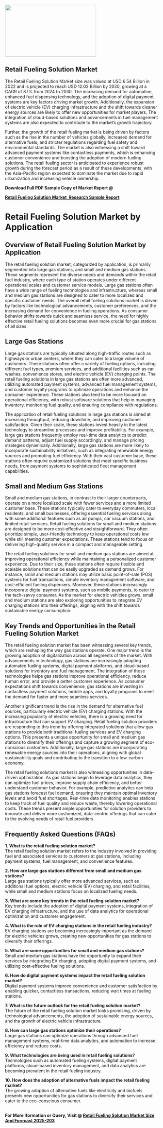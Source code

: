 <p><img class="alignnone size-medium wp-image-20088" src="https://ffe5etoiles.com/wp-content/uploads/2024/12/MST1-300x171.png" alt="" width="300" height="171" /></p><p><p> <h2>Retail Fueling Solution Market </h2><p>The Retail Fueling Solution Market size was valued at USD 6.54 Billion in 2022 and is projected to reach USD 12.02 Billion by 2030, growing at a CAGR of 8.1% from 2024 to 2030. The increasing demand for automation, enhanced fuel dispensing technology, and the adoption of digital payment systems are key factors driving market growth. Additionally, the expansion of electric vehicle (EV) charging infrastructure and the shift towards cleaner energy sources are likely to offer new opportunities for market players. The integration of cloud-based solutions and advancements in fuel management systems are also expected to contribute to the market’s growth trajectory.</p><p>Further, the growth of the retail fueling market is being driven by factors such as the rise in the number of vehicles globally, increased demand for alternative fuels, and stricter regulations regarding fuel safety and environmental standards. The market is also witnessing a shift toward advanced payment systems like contactless payments, which is enhancing customer convenience and boosting the adoption of modern fueling solutions. The retail fueling sector is anticipated to experience robust growth during the forecast period as a result of these developments, with the Asia-Pacific region expected to dominate the market due to rapid urbanization and increasing vehicle ownership.</p></p><p><strong>Download Full PDF Sample Copy of Market Report @</strong></p><p><strong><a href="https://www.verifiedmarketreports.com/download-sample/?rid=324772&utm_source=Sites-google&utm_medium=265" target="_blank">Retail Fueling Solution Market &nbsp;Research Sample Report</a></strong></p><p><h1>Retail Fueling Solution Market by Application</h1><h2>Overview of Retail Fueling Solution Market by Application</h2><p>The retail fueling solution market, categorized by application, is primarily segmented into large gas stations, and small and medium gas stations. These segments represent the diverse needs and demands within the retail fuel industry, where each type of station operates under different operational scales and customer service models. Large gas stations often have a wide range of fueling technologies and infrastructure, whereas small and medium gas stations are designed to cater to more localized and specific customer needs. The overall retail fueling solutions market is driven by factors like technological advancements, customer preferences, and the increasing demand for convenience in fueling operations. As consumer behavior shifts towards quick and seamless service, the need for highly effective retail fueling solutions becomes even more crucial for gas stations of all sizes.</p><h2>Large Gas Stations</h2><p>Large gas stations are typically situated along high-traffic routes such as highways or urban centers, where they can cater to a large volume of customers. These stations often offer a variety of fueling options, including different fuel types, premium services, and additional facilities such as car washes, convenience stores, and electric vehicle (EV) charging points. The retail fueling solutions in large gas stations are often more advanced, utilizing automated payment systems, advanced fuel management systems, and customer loyalty programs to optimize operations and enhance the consumer experience. These stations also tend to be more focused on operational efficiency, with robust software solutions that help in managing inventory, monitoring fuel quality, and ensuring compliance with regulations.</p><p>The application of retail fueling solutions in large gas stations is aimed at increasing throughput, reducing downtime, and improving customer satisfaction. Given their scale, these stations invest heavily in the latest technology to streamline processes and improve profitability. For example, large gas stations frequently employ real-time data analytics to predict demand patterns, adjust fuel supply accordingly, and manage pricing strategies dynamically. Additionally, large gas stations are more likely to incorporate sustainability initiatives, such as integrating renewable energy sources and promoting fuel efficiency. With their vast customer base, these stations often require customized solutions that meet specific business needs, from payment systems to sophisticated fleet management capabilities.</p><h2>Small and Medium Gas Stations</h2><p>Small and medium gas stations, in contrast to their larger counterparts, operate on a more localized scale with fewer services and a more limited customer base. These stations typically cater to everyday commuters, local residents, and small businesses, offering essential fueling services along with some additional features such as air pumps, car vacuum stations, and limited retail services. Retail fueling solutions for small and medium stations are designed to be more cost-effective and straightforward. They often prioritize simple, user-friendly technology to keep operational costs low while still meeting customer expectations. These stations tend to focus on delivering high-quality service in a compact and manageable setting.</p><p>The retail fueling solutions for small and medium gas stations are aimed at improving operational efficiency while maintaining a personalized customer experience. Due to their size, these stations often require flexible and scalable solutions that can be easily upgraded as demand grows. For instance, small and medium stations may utilize basic point-of-sale (POS) systems for fuel transactions, simple inventory management software, and cost-efficient fueling dispensers. Moreover, these stations increasingly incorporate digital payment systems, such as mobile payments, to cater to the tech-savvy consumer. As the market for electric vehicles grows, small and medium stations are also exploring opportunities to integrate EV charging stations into their offerings, aligning with the shift towards sustainable energy consumption.</p><h2>Key Trends and Opportunities in the Retail Fueling Solution Market</h2><p>The retail fueling solution market has been witnessing several key trends, which are reshaping the way gas stations operate. One major trend is the growing adoption of digitalization across all segments of the market. With advancements in technology, gas stations are increasingly adopting automated fueling systems, digital payment platforms, and cloud-based solutions for inventory and fuel management. The integration of these technologies helps gas stations improve operational efficiency, reduce human error, and provide a better customer experience. As consumer expectations shift towards convenience, gas stations are investing in contactless payment solutions, mobile apps, and loyalty programs to meet the demand for faster and more seamless services.</p><p>Another significant trend is the rise in the demand for alternative fuel sources, particularly electric vehicle (EV) charging stations. With the increasing popularity of electric vehicles, there is a growing need for infrastructure that can support EV charging. Retail fueling solution providers are responding to this trend by offering integrated solutions that allow gas stations to provide both traditional fueling services and EV charging options. This presents a unique opportunity for small and medium gas stations to diversify their offerings and capture a growing segment of eco-conscious customers. Additionally, large gas stations are incorporating renewable energy sources into their operations, aligning with global sustainability goals and contributing to the transition to a low-carbon economy.</p><p>The retail fueling solutions market is also witnessing opportunities in data-driven optimization. As gas stations begin to leverage data analytics, they can optimize fuel prices, improve supply chain efficiency, and better understand customer behavior. For example, predictive analytics can help gas stations forecast fuel demand, ensuring they maintain optimal inventory levels and avoid fuel shortages. Real-time data monitoring enables stations to keep track of fuel quality and reduce waste, thereby lowering operational costs. These trends present ample opportunities for solution providers to innovate and deliver more customized, data-centric offerings that can cater to the evolving needs of retail fuel providers.</p><h2>Frequently Asked Questions (FAQs)</h2><p><strong>1. What is the retail fueling solution market?</strong><br>The retail fueling solution market refers to the industry involved in providing fuel and associated services to customers at gas stations, including payment systems, fuel management, and convenience features.</p><p><strong>2. How are large gas stations different from small and medium gas stations?</strong><br>Large gas stations typically offer more advanced services, such as additional fuel options, electric vehicle (EV) charging, and retail facilities, while small and medium stations focus on localized fueling needs.</p><p><strong>3. What are some key trends in the retail fueling solution market?</strong><br>Key trends include the adoption of digital payment systems, integration of EV charging infrastructure, and the use of data analytics for operational optimization and customer engagement.</p><p><strong>4. What is the role of EV charging stations in the retail fueling industry?</strong><br>EV charging stations are becoming increasingly important as the demand for electric vehicles grows, creating new opportunities for gas stations to diversify their offerings.</p><p><strong>5. What are some opportunities for small and medium gas stations?</strong><br>Small and medium gas stations have the opportunity to expand their services by integrating EV charging, adopting digital payment systems, and utilizing cost-effective fueling solutions.</p><p><strong>6. How do digital payment systems impact the retail fueling solution market?</strong><br>Digital payment systems improve convenience and customer satisfaction by enabling quicker, contactless transactions, reducing wait times at fueling stations.</p><p><strong>7. What is the future outlook for the retail fueling solution market?</strong><br>The future of the retail fueling solution market looks promising, driven by technological advancements, the adoption of sustainable energy sources, and the growth of electric vehicle infrastructure.</p><p><strong>8. How can large gas stations optimize their operations?</strong><br>Large gas stations can optimize operations through advanced fuel management systems, real-time data analytics, and automation to increase efficiency and reduce costs.</p><p><strong>9. What technologies are being used in retail fueling solutions?</strong><br>Technologies such as automated fueling systems, digital payment platforms, cloud-based inventory management, and data analytics are becoming prevalent in the retail fueling industry.</p><p><strong>10. How does the adoption of alternative fuels impact the retail fueling market?</strong><br>The growing adoption of alternative fuels like electricity and biofuels presents new opportunities for gas stations to diversify their services and cater to the eco-conscious consumer.</p><strong><br />For More Iformation or Query, Visit @ <a href="https://www.verifiedmarketreports.com/product/retail-fueling-solution-market/" target="_blank">Retail Fueling Solution Market Size And Forecast 2025-203</a></strong></p>
